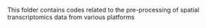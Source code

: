 This folder contains codes related to the pre-processing of spatial transcriptomics data from various platforms
